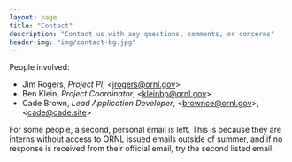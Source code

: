 ```yaml
---
layout: page
title: "Contact"
description: "Contact us with any questions, comments, or concerns"
header-img: "img/contact-bg.jpg"
---
```


People involved:
  * Jim Rogers, *Project PI*, &lt;<jrogers@ornl.gov>&gt;
  * Ben Klein, *Project Coordinator*, &lt;<kleinbp@ornl.gov>&gt;
  * Cade Brown, *Lead Application Developer*, &lt;<brownce@ornl.gov>&gt;, &lt;<cade@cade.site>&gt;
<!--  * Joanna Reed, *Lead Graphics Design*, &lt;<reedjk@ornl.gov>&gt; -->
<!--  * Gregory Croisdale, **, &lt;<croisdalegt@ornl.gov>&gt;, &lt;<greg@gregc.us>&gt; -->
<!--  * Jacob McDaniel, *Lead Animator* -->

For some people, a second, personal email is left. This is because they are interns without access to ORNL issued emails outside of summer, and if no response is received from their official email, try the second listed email.
